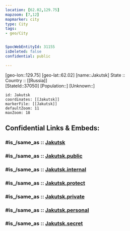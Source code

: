 ```yaml
---
location: [62.02,129.75] 
mapzoom: [7,12] 
mapmarker: city 
type: City
tags:
- geo/City


SpocWebEntityId: 31155
isDeleted: false
confidential: public

---
```

[geo-lon::129.75] 
[geo-lat::62.02] 
[name::Jakutsk] 
State ::  
Country :: [[Russia]]  
[StateId::37050] 
[Population::] 
[Unknown::] 


```leaflet
id: Jakutsk
coordinates: [[Jakutsk]] 
markerFile: [[Jakutsk]] 
defaultZoom: 11 
maxZoom: 18
```


## Confidential Links & Embeds: 

### #is_/same_as :: [Jakutsk](/_Standards/Earth/Continent/Asia/Asia~North/Asia~NorthEast/Sakha(Yakutia)~Republic/City/Jakutsk.md) 

### #is_/same_as :: [Jakutsk.public](/_public/Earth/Continent/Asia/Asia~North/Asia~NorthEast/Sakha(Yakutia)~Republic/City/Jakutsk.public.md) 

### #is_/same_as :: [Jakutsk.internal](/_internal/Earth/Continent/Asia/Asia~North/Asia~NorthEast/Sakha(Yakutia)~Republic/City/Jakutsk.internal.md) 

### #is_/same_as :: [Jakutsk.protect](/_protect/Earth/Continent/Asia/Asia~North/Asia~NorthEast/Sakha(Yakutia)~Republic/City/Jakutsk.protect.md) 

### #is_/same_as :: [Jakutsk.private](/_private/Earth/Continent/Asia/Asia~North/Asia~NorthEast/Sakha(Yakutia)~Republic/City/Jakutsk.private.md) 

### #is_/same_as :: [Jakutsk.personal](/_personal/Earth/Continent/Asia/Asia~North/Asia~NorthEast/Sakha(Yakutia)~Republic/City/Jakutsk.personal.md) 

### #is_/same_as :: [Jakutsk.secret](/_secret/Earth/Continent/Asia/Asia~North/Asia~NorthEast/Sakha(Yakutia)~Republic/City/Jakutsk.secret.md)


